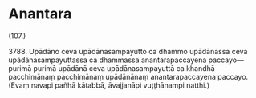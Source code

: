 # Anantara

(107.)

3788\. Upādāno ceva upādānasampayutto ca dhammo upādānassa ceva upādānasampayuttassa ca dhammassa anantarapaccayena paccayo—  purimā purimā upādānā ceva upādānasampayuttā ca khandhā pacchimānaṃ pacchimānaṃ upādānānaṃ anantarapaccayena paccayo. (Evaṃ navapi pañhā kātabbā, āvajjanāpi vuṭṭhānampi natthi.)
